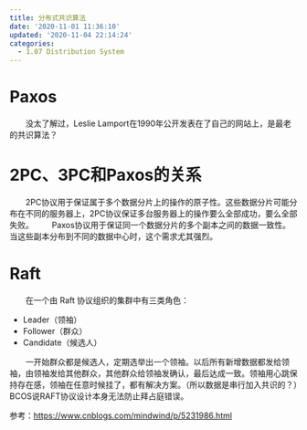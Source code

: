 ```yaml
---
title: 分布式共识算法
date: '2020-11-01 11:36:10'
updated: '2020-11-04 22:14:24'
categories:
  - 1.07 Distribution System
---
```

# Paxos

　　没太了解过，Leslie Lamport在1990年公开发表在了自己的网站上，是最老的共识算法？

# 2PC、3PC和Paxos的关系

　　2PC协议用于保证属于多个数据分片上的操作的原子性。这些数据分片可能分布在不同的服务器上，2PC协议保证多台服务器上的操作要么全部成功，要么全部失败。 
　　Paxos协议用于保证同一个数据分片的多个副本之间的数据一致性。当这些副本分布到不同的数据中心时，这个需求尤其强烈。

# Raft

　　在一个由 Raft 协议组织的集群中有三类角色：

- Leader（领袖）
- Follower（群众）
- Candidate（候选人）

　　一开始群众都是候选人，定期选举出一个领袖。以后所有新增数据都发给领袖，由领袖发给其他群众，其他群众给领袖发确认，最后达成一致。领袖用心跳保持存在感，领袖在任意时候挂了，都有解决方案。（所以数据是串行加入共识的？）BCOS说RAFT协议设计本身无法防止拜占庭错误。

参考：<https://www.cnblogs.com/mindwind/p/5231986.html>


　　
